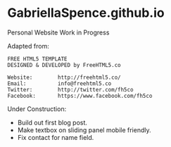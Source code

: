 # GabriellaSpence.github.io
 Personal Website Work in Progress
 
 Adapted from:
 
 	FREE HTML5 TEMPLATE 
	DESIGNED & DEVELOPED by FreeHTML5.co
		
	Website: 		http://freehtml5.co/
	Email: 			info@freehtml5.co
	Twitter: 		http://twitter.com/fh5co
	Facebook: 		https://www.facebook.com/fh5co




Under Construction: 
* Build out first blog post.
* Make textbox on sliding panel mobile friendly. 
* Fix contact for name field.
